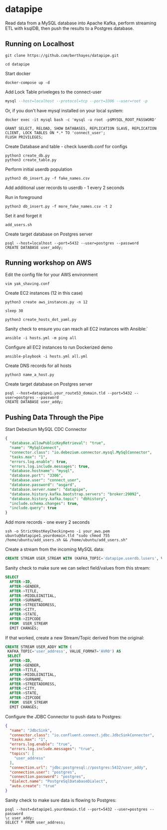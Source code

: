 # datapipe

Read data from a MySQL database into Apache Kafka, perform streaming ETL with ksqlDB, then push the results to a Postgres database.


## Running on Localhost

```
git clone https://github.com/berthayes/datapipe.git
```

```
cd datapipe
```

Start docker
```
docker-compose up -d
```

Add Lock Table priveleges to the connect-user
```sql
mysql --host=localhost --protocol=tcp --port=3306 --user=root -p
```
Or, if you don't have mysql installed on your local system:
```mysql
docker exec -it mysql bash -c 'mysql -u root -p$MYSQL_ROOT_PASSWORD'
```
```
GRANT SELECT, RELOAD, SHOW DATABASES, REPLICATION SLAVE, REPLICATION CLIENT, LOCK TABLES ON *.* TO 'connect_user';
FLUSH PRIVILEGES;
```

Create Database and table - check luserdb.conf for configs
```
python3 create_db.py
python3 create_table.py
```

Perform initial userdb population
```
python3 db_insert.py -f fake_names.csv
```

Add additional user records to userdb - 1 every 2 seconds

Run in foreground
```
python3 db_insert.py -f more_fake_names.csv -t 2
```

Set it and forget it
```
add_users.sh
```
Create target database on Postgres server
```
psql --host=localhost --port=5432 --user=postgres --password
CREATE DATABASE user_addy;
```

## Running workshop on AWS
Edit the config file for your AWS environment
```
vim yak_shaving.conf
```

Create EC2 instances (12 in this case)
```
python3 create aws_instances.py -n 12
```

```sleep 30```

```
python3 create_hosts_dot_yaml.py
```


Sanity check to ensure you can reach all EC2 instances with Ansible:`
```
ansible -i hosts.yml -m ping all
```

Configure all EC2 instances to run Dockerized demo
```
ansible-playbook -i hosts.yml all.yml
```

Create DNS records for all hosts
```
python3 name_a_host.py 
```

Create target database on Postgres server
```
psql --host=datapipe1.your_route53_domain.tld --port=5432 --user=postgres --password
CREATE DATABASE user_addy;
```

## Pushing Data Through the Pipe

Start Debezium MySQL CDC Connector
```sql
{
  "database.allowPublicKeyRetrieval": "true",
  "name": "MySqlConnect",
  "connector.class": "io.debezium.connector.mysql.MySqlConnector",
  "tasks.max": "1",
  "errors.log.enable": true,
  "errors.log.include.messages": true,
  "database.hostname": "mysql",
  "database.port": "3306",
  "database.user": "connect_user",
  "database.password": "asgard",
  "database.server.name": "datapipe",
  "database.history.kafka.bootstrap.servers": "broker:29092",
  "database.history.kafka.topic": "dbhistory",
  "include.schema.changes": true,
  "include.query": true
}
```
Add more records - one every 2 seconds
```
ssh -o StrictHostKeyChecking=no -i your_aws.pem ubuntu@datapipe1.yourdomain.tld "sudo chmod 755 /home/ubuntu/add_users.sh && /home/ubuntu/add_users.sh"
```

Create a stream from the incoming MySQL data:
```SQL
CREATE STREAM USER_STREAM WITH (KAFKA_TOPIC='datapipe.userdb.lusers', VALUE_FORMAT='AVRO');
```

Sanity check to make sure we can select field/values from this stream:
```SQL
SELECT
  AFTER->ID,
  AFTER->GENDER,
  AFTER->TITLE,
  AFTER->MIDDLEINITIAL,
  AFTER->SURNAME,
  AFTER->STREETADDRESS,
  AFTER->CITY,
  AFTER->STATE,
  AFTER->ZIPCODE
  FROM  USER_STREAM
  EMIT CHANGES;
```

If that worked, create a new Stream/Topic derived from the original:
```SQL
CREATE STREAM USER_ADDY WITH (
 KAFKA_TOPIC='user_address', VALUE_FORMAT='AVRO') AS
 SELECT
  AFTER->ID,
  AFTER->GENDER,
  AFTER->TITLE,
  AFTER->MIDDLEINITIAL,
  AFTER->SURNAME,
  AFTER->STREETADDRESS,
  AFTER->CITY,
  AFTER->STATE,
  AFTER->ZIPCODE
  FROM  USER_STREAM
  EMIT CHANGES;
```
Configure the JDBC Connector to push data to Postgres:
```JSON
{
  "name": "JdbcSink",
  "connector.class": "io.confluent.connect.jdbc.JdbcSinkConnector",
  "tasks.max": "1",
  "errors.log.enable": "true",
  "errors.log.include.messages": "true",
  "topics": [
    "user_address"
  ],
  "connection.url": "jdbc:postgresql://postgres:5432/user_addy",
  "connection.user": "postgres",
  "connection.password": "postgres",
  "dialect.name": "PostgreSqlDatabaseDialect",
  "auto.create": "true"
}
```

Sanity check to make sure data is flowing to Postgres:
```
psql --host=datapipe1.yourdomain.tld --port=5432 --user=postgres --password
\c user_addy;
SELECT * FROM user_address;
```


